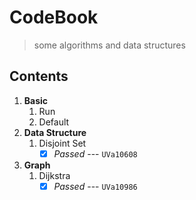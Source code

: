 # CodeBook
> some algorithms and data structures

## Contents
1. **Basic**
    1. Run
    2. Default
2. **Data Structure**
    1. Disjoint Set
        - [x] *Passed* --- `UVa10608`
3. **Graph**
    1. Dijkstra
        - [x] *Passed* --- `UVa10986`